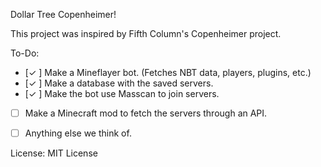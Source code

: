 Dollar Tree Copenheimer! 

This project was inspired by Fifth Column's Copenheimer project. 

To-Do:
- [✓ ] Make a Mineflayer bot. (Fetches NBT data, players, plugins, etc.)
- [✓ ] Make a database with the saved servers.
- [✓ ] Make the bot use Masscan to join servers.
- [ ] Make a Minecraft mod to fetch the servers through an API.
- [ ] Anything else we think of.


License:
MIT License
